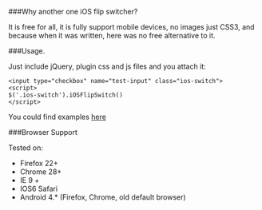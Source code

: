 ###Why another one iOS flip switcher?

It is free for all, it is fully support mobile devices, no images just CSS3, and because when it was written, here was no free alternative to it.

###Usage.

Just include jQuery, plugin css and js files and you attach it:

```
<input type="checkbox" name="test-input" class="ios-switch">
<script>
$('.ios-switch').iOSFlipSwitch()
</script>
```

You could find examples [here](http://krasu.github.io/ios-flip-switch/)

###Browser Support

Tested on:

 - Firefox 22+
 - Chrome 28+
 - IE 9 +
 - IOS6 Safari
 - Android 4.* (Firefox, Chrome, old default browser)
